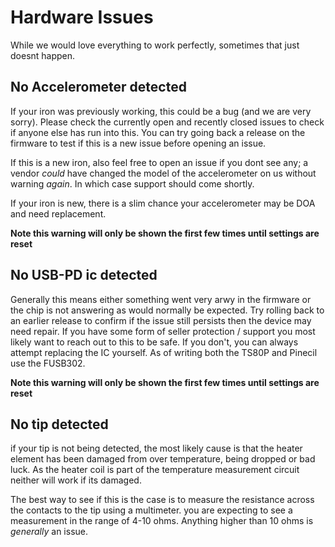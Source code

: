 # Hardware Issues

While we would love everything to work perfectly, sometimes that just doesnt happen.

## No Accelerometer detected

If your iron was previously working, this could be a bug (and we are very sorry). Please check the currently open and recently closed issues to check if anyone else has run into this. You can try going back a release on the firmware to test if this is a new issue before opening an issue.

If this is a new iron, also feel free to open an issue if you dont see any; a vendor _could_ have changed the model of the accelerometer on us without warning _again_. In which case support should come shortly.

If your iron is new, there is a slim chance your accelerometer may be DOA and need replacement.

**Note this warning will only be shown the first few times until settings are reset**

## No USB-PD ic detected

Generally this means either something went very arwy in the firmware or the chip is not answering as would normally be expected. Try rolling back to an earlier release to confirm if the issue still persists then the device may need repair. If you have some form of seller protection / support you most likely want to reach out to this to be safe. If you don't, you can always attempt replacing the IC yourself. As of writing both the TS80P and Pinecil use the FUSB302.

**Note this warning will only be shown the first few times until settings are reset**

## No tip detected

if your tip is not being detected, the most likely cause is that the heater element has been damaged from over temperature, being dropped or bad luck. As the heater coil is part of the temperature measurement circuit neither will work if its damaged.

The best way to see if this is the case is to measure the resistance across the contacts to the tip using a multimeter.
you are expecting to see a measurement in the range of 4-10 ohms. Anything higher than 10 ohms is _generally_ an issue.
